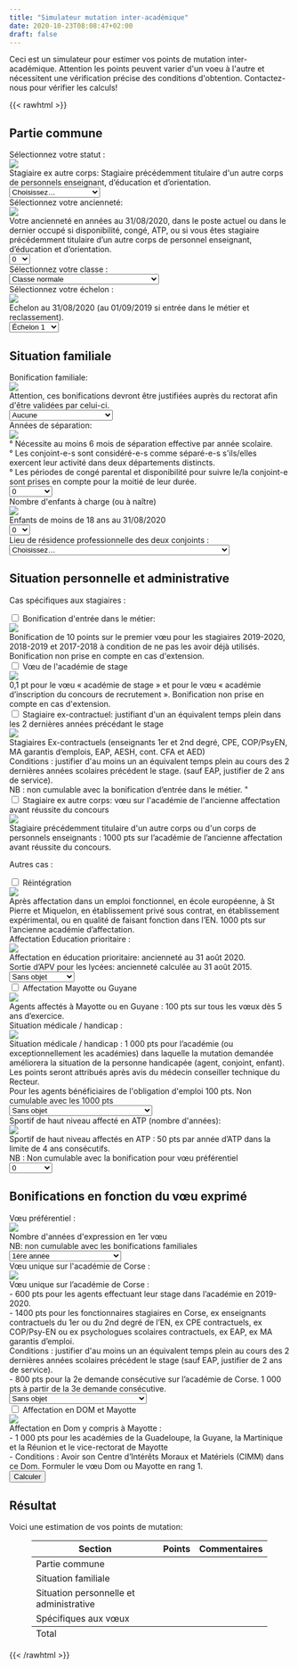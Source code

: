 ```yaml
---
title: "Simulateur mutation inter-académique"
date: 2020-10-23T08:08:47+02:00
draft: false
---
```


Ceci est un simulateur pour estimer vos points de mutation inter-académique. Attention les points peuvent varier d'un voeu à l'autre et nécessitent une vérification précise des conditions d'obtention. Contactez-nous pour vérifier les calculs!

{{< rawhtml >}}


<script type="text/javascript" src="js/mutationinter.js"></script>
<link rel="stylesheet" type="text/css" href="css/simulateur.css">

<h2>Partie commune</h2>
<div class="blocSelection">
   <label for="statut">Sélectionnez votre statut&nbsp;: 
       <div class="tooltip"><img src="infobulle.png" class="tooltipicon"><div class="tooltiptext">
       Stagiaire ex autre corps: Stagiaire précédemment titulaire d'un autre corps de personnels enseignant, d’éducation et d’orientation. 
       </div></div>
   </label>
   <div class="menuSelection">
      <select id="statut" onchange="showFormItemWhen('menu_anciennete_poste','statut',['titulaire','stagiaire_ex_autre_corps']);
                                    showFormItemWhen('menus_stagiaires','statut',['stagiaire','stagiaire_ex_contractuel','stagiaire_ex_autre_corps']);
                                    showFormItemWhen('menu_contractuel_actif_avant_stage','statut',['stagiaire_ex_contractuel']);
                                    showFormItemWhen('menu_academie_ex_corps','statut',['stagiaire_ex_autre_corps']);">
         <option value="rien" selected>Choisissez…</option>
         <option value="titulaire">Titulaire</option>
         <option value="stagiaire">Stagiaire</option>
         <option value="stagiaire_ex_contractuel">Stagiaire ex-contractuel</option>
         <option value="stagiaire_ex_autre_corps">Stagiaire ex autre corps</option>
      </select>
   </div>
</div>

<div class="blocSelection" id="menu_anciennete_poste">
   <label for="menu_anciennete_poste">
   Sélectionnez votre ancienneté:
   <div class="tooltip"><img src="infobulle.png" class="tooltipicon"><div class="tooltiptext">
        Votre ancienneté en années au 31/08/2020, dans le poste actuel ou dans le dernier occupé si disponibilité, congé, ATP, ou si vous êtes stagiaire précédemment titulaire d’un autre corps de personnel enseignant, d’éducation et d’orientation. 
   </div></div>
   </label> 
   <div class="menuSelection">
      <select id="anciennete_poste">
         <option value="0" selected>0</option>
         <option value="1">1</option>
         <option value="2">2</option>
         <option value="3">3</option>
         <option value="4">4</option>
         <option value="5">5</option>
         <option value="6">6</option>
         <option value="7">7</option>
         <option value="8">8</option>
         <option value="9">9</option>
         <option value="10">10</option>
         <option value="11">11</option>
         <option value="12">12</option>
         <option value="13">13</option>
         <option value="14">14</option>
         <option value="15">15</option>
         <option value="16">16</option>
         <option value="17">17</option>
         <option value="18">18</option>
         <option value="19">19</option>
         <option value="20">20</option>
         <option value="21">21</option>
         <option value="22">22</option>
         <option value="23">23</option>
         <option value="24">24</option>
         <option value="25">25</option>
         <option value="26">26</option>
         <option value="27">27</option>
         <option value="28">28</option>
         <option value="29">29</option>
         <option value="30">30</option>
         <option value="31">31</option>
         <option value="32">32</option>
         <option value="33">33</option>
         <option value="34">34</option>
         <option value="35">35</option>
         <option value="36">36</option>
         <option value="37">37</option>
         <option value="38">38</option>
         <option value="39">39</option>
         <option value="40">40</option>
      </select>
   </div>
</div>

<div class="blocSelection" id="menu_classe">
   <label for="menu_classe">Sélectionnez votre classe&nbsp;:
   </label>
   <div class="menuSelection">
      <select id="classe">
         <option value="normale" selected>Classe normale</option>
         <option value="hc_certifies">Hors cl. certifié⋅e-PLP-PEPS-CPE-PsyÉN</option>
         <option value="hc_agreges">Hors cl. agrégés</option>
         <option value="exceptionnel">Classe exceptionnelle</option>
      </select>
   </div>
</div>

<div class="blocSelection" id="menu_echelon">
   <label for="menu_echelon">Sélectionnez votre échelon :
   <div class="tooltip"><img src="infobulle.png" class="tooltipicon"><div class="tooltiptext">
        Echelon au 31/08/2020 (au 01/09/2019 si entrée dans le métier et reclassement).
   </div></div>
   </label>
   <div class="menuSelection">
      <select id="echelon">
         <option value="1" selected>Échelon 1</option>
         <option value="2">Échelon 2</option>
         <option value="3">Échelon 3</option>
         <option value="4">Échelon 4</option>
         <option value="5">Échelon 5</option>
         <option value="6">Échelon 6</option>
         <option value="7">Échelon 7</option>
         <option value="8">Échelon 8</option>
         <option value="9">Échelon 9</option>
         <option value="10">Échelon 10</option>
         <option value="11">Échelon 11</option>
      </select>
   </div>
</div>


<h2>Situation familiale</h2>

<div class="blocSelection" id="menu_bonification_familiale">
   <label for="menu_bonification_familiale">Bonification familiale:
   <div class="tooltip"><img src="infobulle.png" class="tooltipicon"><div class="tooltiptext">
        Attention, ces bonifications devront être justifiées auprès du rectorat afin d'être validées par celui-ci.
   </div></div>
   </label>
   <div class="menuSelection">
      <select id="bonification_familiale" 
            onchange="showFormItemWhen('menu_enfants_a_charge','bonification_familiale',['rapprochement_conjoint','autorite_parentale_conjointe']);
                      showFormItemWhen('menu_annees_separation','bonification_familiale',['rapprochement_conjoint']);
                      showFormItemWhen('menu_residences_professionnelles','bonification_familiale',['rapprochement_conjoint']);">
         <option value="none" selected>Aucune</option>
         <option value="rapprochement_conjoint">Rapprochement de conjoint</option>
         <option value="autorite_parentale_conjointe">Autorité parentale conjointe</option>
         <option value="parent_isole">Parent isolé</option>
         <option value="mutation_simultanee">Mutation simultanée</option>
      </select>
   </div>
</div>  

<div class="blocSelection" id="menu_annees_separation">
   <label for="menu_annees_separation">Années de séparation:
   <div class="tooltip"><img src="infobulle.png" class="tooltipicon"><div class="tooltiptext">
        ° Nécessite au moins 6 mois de séparation effective par année scolaire.</br>
        ° Les conjoint-e-s sont considéré-e-s comme séparé-e-s s'ils/elles exercent leur activité dans deux départements distincts.</br>
        ° Les périodes de congé parental et disponibilité pour suivre le/la conjoint-e sont prises en compte pour la moitié de leur durée.
   </div></div>
   </label>
   <div class="menuSelection">
      <select id="annees_separation">
         <option value=0 selected>0</option>
         <option value=0.5>0.5</option>
         <option value=1>1</option>
         <option value=1.5>1.5</option>
         <option value=2>2</option>
         <option value=2.5>2.5</option>
         <option value=3>3</option>
         <option value=3.5>3.5</option>
         <option value=4>4 ou plus</option>
      </select>
   </div>
</div>

<div class="blocSelection" id="menu_enfants_a_charge">
   <label for="menu_enfants_a_charge">Nombre d'enfants à charge (ou à naître)
   <div class="tooltip"><img src="infobulle.png" class="tooltipicon"><div class="tooltiptext">
        Enfants de moins de 18 ans au 31/08/2020
   </div></div>
   </label>
   <div class="menuSelection">
      <select id="enfants_a_charge">
         <option value=0 selected>0</option>
         <option value=1>1</option>
         <option value=2>2</option>
         <option value=3>3</option>
         <option value=4>4</option>
         <option value=5>5</option>
         <option value=6>6</option>
         <option value=7>7</option>
         <option value=8>8</option>
         <option value=9>9</option>
         <option value=10>10</option>
      </select>
   </div>
</div>

<div class="blocSelection" id="menu_residences_professionnelles">
   <label for="menu_residences_professionnelles">Lieu de résidence professionnelle des deux conjoints :</label>
   <div class="menuSelection">
      <select id="residences_professionnelles">
         <option value="none" selected>Choisissez…</option>
         <option value="departements_limitrophes">académies et départements limitrophes</option>
         <option value="departements_non_limitrophes">départements non limitrophes relevant d’académies limitrophes</option>
         <option value="academies_non_limitrophes">académies non limitrophes</option>
      </select>
   </div>
</div>

<h2>Situation personnelle et administrative</h2>
<div id="menus_stagiaires">
    <p class="boldp">Cas spécifiques aux stagiaires :</p>
    <div class="blocSelection" id="menu_entree_metier">
          <input type="checkbox" id="entree_metier">
          <label for="entree_metier">Bonification d'entrée dans le métier:
          </label>
          <div class="tooltip"><img src="infobulle.png" class="tooltipicon"><div class="tooltiptext">
                Bonification de 10 points sur le premier vœu pour les stagiaires 2019-2020, 2018-2019 et 2017-2018 à condition de ne pas les avoir déjà utilisés. Bonification non prise en compte en cas d'extension.
          </div></div>
    </div>
    <div class="blocSelection" id="menu_academie_de_stage">
       <input type="checkbox" id="academie_de_stage">    
       <label for="academie_de_stage">Vœu de l'académie de stage
       </label>     
      <div class="tooltip"><img src="infobulle.png" class="tooltipicon"><div class="tooltiptext">
        0,1 pt pour le vœu « académie de stage » et pour le vœu « académie d’inscription du concours de recrutement ». Bonification non prise en compte en cas d'extension.
     </div></div>
    </div>
    <div class="blocSelection" id="menu_contractuel_actif_avant_stage">
       <input type="checkbox" id="contractuel_actif_avant_stage">
       <label for="contractuel_actif_avant_stage">Stagiaire ex-contractuel: justifiant d'un an équivalent temps plein dans les 2 dernières années précédant le stage
        </label>
        <div class="tooltip"><img src="infobulle.png" class="tooltipicon"><div class="tooltiptext">
            Stagiaires Ex-contractuels (enseignants 1er et 2nd degré, CPE, COP/PsyEN, MA garantis d’emplois, EAP, AESH, cont. CFA et AED)</br>
            Conditions : justifier d'au moins un an équivalent temps plein au cours des 2 dernières années scolaires précédent le stage. (sauf EAP, justifier de 2 ans de service). </br>
            NB : non cumulable avec la bonification d’entrée dans le métier. "
         </div></div>
    </div>
    <div class="blocSelection" id="menu_academie_ex_corps">
       <input type="checkbox" id="academie_ex_corps">    
       <label for="academie_ex_corps">Stagiaire ex autre corps: vœu sur l'académie de l'ancienne affectation avant réussite du concours</label>
       <div class="tooltip"><img src="infobulle.png" class="tooltipicon"><div class="tooltiptext">
          Stagiaire précédemment titulaire d'un autre corps ou d'un corps de personnels enseignants : 1000 pts sur l’académie de l’ancienne affectation avant réussite du concours. 
       </div></div>
    </div>
    <p class="boldp">Autres cas :</p>
</div>

<div class="blocSelection" id="menu_reintegration">
   <input type="checkbox" id="reintegration">    
   <label for="reintegration">Réintégration</label>
     <div class="tooltip"><img src="infobulle.png" class="tooltipicon"><div class="tooltiptext">
        Après affectation dans un emploi fonctionnel, en école européenne, à St Pierre et Miquelon, en établissement privé sous contrat, en établissement expérimental, ou en qualité de faisant fonction dans l’EN. 1000 pts sur l’ancienne académie d’affectation. 
     </div></div>
</div> 

<div class="blocSelection" id="menu_education_prioritaire">
   <label for="menu_education_prioritaire">Affectation Education prioritaire :
     <div class="tooltip"><img src="infobulle.png" class="tooltipicon"><div class="tooltiptext">
        Affectation en éducation prioritaire: ancienneté au 31 août 2020.</br>
        Sortie d’APV pour les lycées: ancienneté calculée au 31 août 2015. 
     </div></div>
   </label>
   <div class="menuSelection">
      <select name="" id="education_prioritaire">
        <option value="none" selected>Sans objet</option>
        <option value="rep+">REP+ 5ans et +</option>
        <option value="rep">REP 5ans et +</option>
      </select>
   </div>
</div>

<div class="blocSelection" id="menu_affection_mayotte_guyane">
   <input type="checkbox" id="affection_mayotte_guyane">    
   <label for="affection_mayotte_guyane">Affectation Mayotte ou Guyane</label>
     <div class="tooltip"><img src="infobulle.png" class="tooltipicon"><div class="tooltiptext">
        Agents affectés à Mayotte ou en Guyane : 100 pts sur tous les vœux dès 5 ans d’exercice. 
     </div></div>
</div> 

<div class="blocSelection" id="menu_situation_medicale">
   <label for="menu_situation_medicale">Situation médicale / handicap :
     <div class="tooltip"><img src="infobulle.png" class="tooltipicon"><div class="tooltiptext">
        Situation médicale / handicap : 1 000 pts pour l’académie (ou exceptionnellement les académies) dans laquelle la mutation demandée améliorera la situation de la personne handicapée (agent, conjoint, enfant). Les points seront attribués après avis du médecin conseiller technique du Recteur.</br>
        Pour les agents bénéficiaires de l'obligation d'emploi 100 pts. Non cumulable avec les 1000 pts
     </div></div>
   </label>
   <div class="menuSelection">
      <select id="situation_medicale">
         <option value="none" selected>Sans objet</option>
         <option value="amelioration_situation_handicap">Mutation pour améliorat° de situation</option>
         <option value="obligation_emploi">Agents bénéficiaires de l'oblig° d'emploi</option>
      </select>
    </div>
</div>

<div class="blocSelection" id="menu_sportif_affecte_ATP">
   <label for="menu_sportif_affecte_ATP">Sportif de haut niveau affecté en ATP (nombre d'années):
     <div class="tooltip"><img src="infobulle.png" class="tooltipicon"><div class="tooltiptext">
        Sportif de haut niveau affectés en ATP : 50 pts par année d’ATP dans la limite de 4 ans consécutifs.</br>
        NB : Non cumulable avec la bonification pour vœu préférentiel 
     </div></div>
   </label>
   <div class="menuSelection">
      <select id="sportif_affecte_ATP">
         <option value=0 selected>0</option>
         <option value=1>1</option>
         <option value=2>2</option>
         <option value=3>3</option>
         <option value=4>4 ou plus</option>
      </select>
   </div>
</div>

<h2>Bonifications en fonction du vœu exprimé</h2>

<div class="blocSelection" id="menu_voeu_preferentiel">
   <label for="menu_voeu_preferentiel">Vœu préférentiel :
     <div class="tooltip"><img src="infobulle.png" class="tooltipicon"><div class="tooltiptext">
        Nombre d'années d'expression en 1er vœu</br>
        NB: non cumulable avec les bonifications familiales
     </div></div>
   </label>
   <div class="menuSelection">
      <select id="voeu_preferentiel">
         <option value=1 selected>1ère année</option>
         <option value=2>2ème année consécutive</option>
         <option value=3>3ème année consécutive</option>
         <option value=4>4ème année consécutive</option>
         <option value=5>5ème année consécutive</option>
         <option value=6>6ème année consécutive ou +</option>
      </select>
   </div>
</div>

<div class="blocSelection" id="menu_voeu_corse">
   <label for="menu_voeu_corse">Vœu unique sur l'académie de Corse :
     <div class="tooltip"><img src="infobulle.png" class="tooltipicon"><div class="tooltiptext">
        Vœu unique sur l’académie de Corse : </br>
        - 600 pts pour les agents effectuant leur stage dans l’académie en 2019-2020. </br>
        - 1400 pts pour les fonctionnaires stagiaires en Corse, ex enseignants contractuels du 1er ou du 2nd degré de l’EN, ex CPE contractuels, ex COP/Psy-EN ou ex psychologues scolaires contractuels, ex EAP, ex MA garantis d’emploi. </br>
        Conditions : justifier d'au moins un an équivalent temps plein au cours des 2 dernières années scolaires précédent le stage (sauf EAP, justifier de 2 ans de service). </br>
        - 800 pts pour la 2e demande consécutive sur l’académie de Corse. 1 000 pts à partir de la 3e demande consécutive.
     </div></div>
   </label>
   <div class="menuSelection">
      <select id="voeu_corse">
        <option value="none" selected>Sans objet</option>
        <option value="stagiaire">Stagiaire 2019-2020 en Corse</option>
        <option value="fonctionnaire">Fonctionnaire ayant travaillé en Corse</option>
        <option value="2edemande">2e demande consécutive</option>
        <option value="3edemande">3e demande consécutive ou plus</option>
      </select>
   </div>
</div>

<div class="blocSelection" id="menu_voeu_DOM_mayotte">
   <input type="checkbox" id="voeu_DOM_mayotte">    
   <label for="voeu_DOM_mayotte">Affectation en DOM et Mayotte</label>
        <div class="tooltip"><img src="infobulle.png" class="tooltipicon"><div class="tooltiptext">
        Affectation en Dom y compris à Mayotte :</br>
        - 1 000 pts pour les académies de la Guadeloupe, la Guyane, la Martinique et la Réunion et le vice-rectorat de Mayotte </br>
        - Conditions : Avoir son Centre d’Intérêts Moraux et Matériels (CIMM) dans ce Dom. Formuler le vœu Dom ou Mayotte en rang 1.
     </div></div>
</div> 

<div class="boutonCalcul" id="calcul">
   <input type="button" value="Calculer" onclick="calculmutation();" />
</div>

<div id="aAfficher">
   <div id="resultat">
      <h2>Résultat</h2>
      <p>Voici une estimation de vos points de mutation:</p>
      <figure>
         <table>
            <thead>
               <tr>
                  <th class="col1">Section</th>
                  <th class="col2">Points</th>
                  <th class="col3">Commentaires</th>
               </tr>
            </thead>
            <tbody>
               <tr>
                  <td class="col1">Partie commune</td>
                  <td class="col2" id="pt_partie_commune"></td>
                  <td class="col3" id="ct_partie_commune"></td>
               </tr>
               <tr>
                  <td class="col1">Situation familiale</td>
                  <td class="col2" id="pt_situation_familiale"></td>
                  <td class="col3" id="ct_situation_familiale"></td>
               </tr>
               <tr>
                  <td class="col1">Situation personnelle et administrative</td>
                  <td class="col2" id="pt_situation_personnelle"></td>
                  <td class="col3" id="ct_situation_personnelle"></td>
               </tr>
               <tr>
                  <td class="col1">Spécifiques aux vœux</td>
                  <td class="col2" id="pt_voeu"></td>
                  <td class="col3" id="ct_voeu"></td>
               </tr>
               <tfoot>
                  <td class="col1">Total</td>
                  <td class="col2" id="pt_total"></td>
                  <td class="col3"></td>
               </tfoot>
            </tbody>
         </table>
      </figure>
   </div>
</div>

{{< /rawhtml >}}